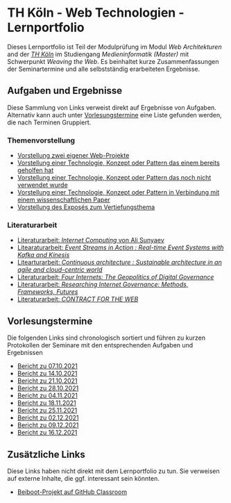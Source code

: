 # TH Köln - Web Technologien - Lernportfolio
Dieses Lernportfolio ist Teil der Modulprüfung im Modul *Web Architekturen* and der [*TH Köln*](https://www.th-koeln.de) im Studiengang *Medieninformatik (Master)* mit Schwerpunkt *Weaving the Web*. Es beinhaltet kurze Zusammenfassungen der Seminartermine und alle selbstständig erarbeiteten Ergebnisse.

## Aufgaben und Ergebnisse
Diese Sammlung von Links verweist direkt auf Ergebnisse von Aufgaben. Alternativ kann auch unter [Vorlesungstermine](#vorlesungstermine) eine Liste gefunden werden, die nach Terminen Gruppiert.

### Themenvorstellung
- [Vorstellung zwei eigener Web-Projekte](vorstellung-eigene-projekte.md)
- [Vorstellung einer Technologie, Konzept oder Pattern das einem bereits geholfen hat]()
- [Vorstellung einer Technologie, Konzept oder Pattern das noch nicht verwendet wurde]()
- [Vorstellung einer Technologie, Konzept oder Pattern in Verbindung mit einem wissenschaftlichen Paper]()
- [Vorstellung des Exposés zum Vertiefungsthema]()

### Literaturarbeit
- [Literaturarbeit: *Internet Computing* von Ali Sunyaev]()
- [Litearaturarbeit: *Event Streams in Action : Real-time Event Systems with Kafka and Kinesis*]()
- [Litearturarbeit: *Continuous architecture : Sustainable architecture in an agile and cloud-centric world*]()
- [Literaturarbeit: *Four Internets: The Geopolitics of Digital Governance*]()
- [Literaturarbeit: *Researching Internet Governance: Methods, Frameworks, Futures*]()
- [Literaturarbeit: *CONTRACT FOR THE WEB*]()

## Vorlesungstermine
Die folgenden Links sind chronologisch sortiert und führen zu kurzen Protokollen der Seminare mit den entsprechenden Aufgaben und Ergebnissen

- [Bericht zu 07.10.2021](2021-10-07.md)
- [Bericht zu 14.10.2021](2021-10-14.md)
- [Bericht zu 21.10.2021](2021-10-21.md)
- [Bericht zu 28.10.2021](2021-10-28.md)
- [Bericht zu 04.11.2021](2021-11-04.md)
- [Bericht zu 18.11.2021](2021-11-18.md)
- [Bericht zu 25.11.2021](2021-11-25.md)
- [Bericht zu 02.12.2021](2021-12-02.md)
- [Bericht zu 09.12.2021](2021-12-09.md)
- [Bericht zu 16.12.2021](2021-12-16.md)


## Zusätzliche Links
Diese Links haben nicht direkt mit dem Lernportfolio zu tun. Sie verweisen auf externe Inhalte, die ggf. interessant sein könnten.
- [Beiboot-Projekt auf GitHub Classroom](https://github.com/TH-Koeln-MMI/beiboot-gruppe-1)